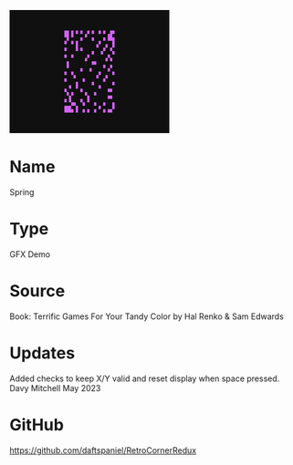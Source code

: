 ![Spring](screenshot.png)

# Name
Spring

# Type
GFX Demo

# Source
Book: Terrific Games For Your Tandy Color by Hal Renko & Sam Edwards

# Updates
Added checks to keep X/Y valid and reset display when space pressed.
Davy Mitchell May 2023

# GitHub

https://github.com/daftspaniel/RetroCornerRedux

